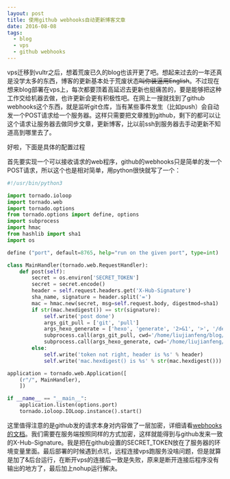 ```yaml
---
layout: post
title: 使用github webhooks自动更新博客文章
date: 2016-08-08
tags:
  - blog
  - vps
  - github webhooks
---
```


  vps迁移到vultr之后，想着荒废已久的blog也该开更了吧。想起来过去的一年还真是没学太多的东西，博客的更新基本处于荒废状态~~叫你装逼用English~~。不过现在想来blog部署在vps上，每次都要顶着高延迟去更新也挺痛苦的，要是能够把这种工作交给机器去做，也许更新会更有积极性吧。在网上一搜就找到了github webhooks这个东西，就是监听git仓库，当有某些事件发生（比如push）会自动发一个POST请求给一个服务器。这样只需要把文章推到github，剩下的都可以让这个请求让服务器去做同步文章，更新博客，比以前ssh到服务器去手动更新不知道高到哪里去了。

  好啦，下面是具体的配置过程

  首先要实现一个可以接收请求的web程序，github的webhooks只是简单的发一个POST请求，所以这个也是相对简单，用python很快就写了一个：

``` python
#!/usr/bin/python3

import tornado.ioloop
import tornado.web
import tornado.options
from tornado.options import define, options
import subprocess
import hmac
from hashlib import sha1
import os

define ("port", default=8765, help="run on the given port", type=int)

class MainHandler(tornado.web.RequestHandler):
    def post(self):
        secret = os.environ['SECRET_TOKEN']
        secret = secret.encode()
        header = self.request.headers.get('X-Hub-Signature')
        sha_name, signature = header.split('=')
        mac = hmac.new(secret, msg=self.request.body, digestmod=sha1)
        if str(mac.hexdigest()) == str(signature):
            self.write('post done')
            args_git_pull = ['git', 'pull']
            args_hexo_generate = ['hexo', 'generate', '2>&1', '>', '/dev/null']
            subprocess.call(args_git_pull, cwd='/home/liujianfeng/blog/source/_posts')
            subprocess.call(args_hexo_generate, cwd='/home/liujianfeng/blog')
        else:
            self.write('token not right, header is %s' % header)
            self.write('mac.hexdigest() is %s' % str(mac.hexdigest()))

application = tornado.web.Application([
    (r"/", MainHandler),
    ])

if __name__ == "__main__":
    application.listen(options.port)
    tornado.ioloop.IOLoop.instance().start()
```

  这里值得注意的是github发的请求本身对内容做了一层加密，详细请看[webhooks的文档](https://developer.github.com/webhooks/securing/)。我们需要在服务端按照同样的方式加密，这样就能得到与github发来一致的X-Hub-Signature。我是把在github设置的SECRET_TOKEN放在了服务器的环境变量里面。最后部署的时候遇到点坑，远程连接vps跑服务没啥问题，但是就算是加了&后台运行，在断开vps的连接后一致是失败，原来是断开连接后程序没有输出的地方了，最后加上nohup运行解决。
